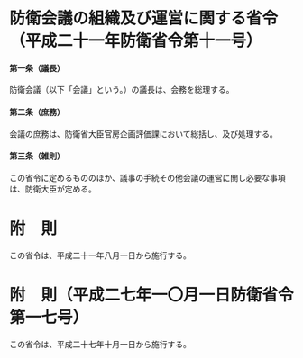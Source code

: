 # 防衛会議の組織及び運営に関する省令（平成二十一年防衛省令第十一号）
#### 第一条（議長）
防衛会議（以下「会議」という。）の議長は、会務を総理する。
#### 第二条（庶務）
会議の庶務は、防衛省大臣官房企画評価課において総括し、及び処理する。
#### 第三条（雑則）
この省令に定めるもののほか、議事の手続その他会議の運営に関し必要な事項は、防衛大臣が定める。
# 附　則
この省令は、平成二十一年八月一日から施行する。
# 附　則（平成二七年一〇月一日防衛省令第一七号）
この省令は、平成二十七年十月一日から施行する。
